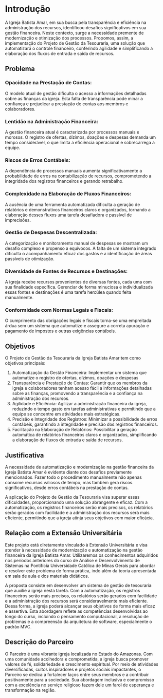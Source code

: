 # Introdução

A Igreja Batista Amar, em sua busca pela transparência e eficiência na administração dos recursos, identificou desafios significativos em sua gestão financeira. Neste contexto, surge a necessidade premente de modernização e otimização dos processos. Propomos, assim, a implementação do Projeto de Gestão da Tesouraria, uma solução que automatizará o controle financeiro, conferindo agilidade e simplificando a elaboração dos fluxos de entrada e saída de recursos.
 

## Problema
### Opacidade na Prestação de Contas: 
O modelo atual de gestão dificulta o acesso a informações detalhadas sobre as finanças da igreja. Esta falta de transparência pode minar a confiança e prejudicar a prestação de contas aos membros e colaboradores.
### Lentidão na Administração Financeira: 
A gestão financeira atual é caracterizada por processos manuais e morosos. O registro de ofertas, dízimos, doações e despesas demanda um tempo considerável, o que limita a eficiência operacional e sobrecarrega a equipe.
### Riscos de Erros Contábeis: 
A dependência de processos manuais aumenta significativamente a probabilidade de erros na contabilização de recursos, comprometendo a integridade dos registros financeiros e gerando retrabalho.
### Complexidade na Elaboração de Fluxos Financeiros: 
A ausência de uma ferramenta automatizada dificulta a geração de relatórios e demonstrativos financeiros claros e organizados, tornando a elaboração desses fluxos uma tarefa desafiadora e passível de imprecisões.
### Gestão de Despesas Descentralizada: 
A categorização e monitoramento manual de despesas se mostram um desafio complexo e propenso a equívocos. A falta de um sistema integrado dificulta o acompanhamento eficaz dos gastos e a identificação de áreas passíveis de otimização.
### Diversidade de Fontes de Recursos e Destinações:
A igreja recebe recursos provenientes de diversas fontes, cada uma com sua finalidade específica. Gerenciar de forma minuciosa e individualizada essas fontes e destinações é uma tarefa hercúlea quando feita manualmente.
### Conformidade com Normas Legais e Fiscais:
O cumprimento das obrigações legais e fiscais torna-se uma empreitada árdua sem um sistema que automatize e assegure a correta apuração e pagamento de impostos e outras exigências contábeis.


## Objetivos
O Projeto de Gestão da Tesouraria da Igreja Batista Amar tem como objetivos principais:
<ol>
 <li>Automatização da Gestão Financeira: Implementar um sistema que automatize o registro de ofertas, dízimos, doações e despesas</li>
 <li>Transparência e Prestação de Contas: Garantir que os membros da igreja e colaboradores tenham acesso fácil a informações detalhadas sobre as finanças, promovendo a transparência e a confiança na administração dos recursos.</li>
 <li>Agilidade e Eficiência: Agilizar a administração financeira da igreja, reduzindo o tempo gasto em tarefas administrativas e permitindo que a equipe se concentre em atividades mais estratégicas.</li>
 <li>Precisão e Integridade dos Registros: Minimizar a possibilidade de erros contábeis, garantindo a integridade e precisão dos registros financeiros.</li>
 <li>Facilitação na Elaboração de Relatórios: Possibilitar a geração automática de relatórios financeiros claros e organizados, simplificando a elaboração de fluxos de entrada e saída de recursos.</li>
</ol>

## Justificativa
A necessidade de automatização e modernização na gestão financeira da Igreja Batista Amar é evidente diante dos desafios previamente mencionados. Fazer todo o procedimento manualmente não apenas consome recursos valiosos de tempo, mas também gera riscos significativos, desde erros contábeis na prestação de contas.

A aplicação do Projeto de Gestão da Tesouraria visa superar essas dificuldades, proporcionando uma solução abrangente e eficaz. Com a automatização, os registros financeiros serão mais precisos, os relatórios serão gerados com facilidade e a administração dos recursos será mais eficiente, permitindo que a igreja atinja seus objetivos com maior eficácia.


## Relação com a Extensão Universitária

Este projeto está diretamente vinculado à Extensão Universitária e visa atender à necessidade de modernização e automatização na gestão financeira da Igreja Batista Amar. Utilizaremos os conhecimentos adquiridos nos períodos anteriores do curso de Análise e Desenvolvimento de Sistemas na Pontifícia Universidade Católica de Minas Gerais para abordar e resolver este problema de forma prática, indo além da teoria apresentada em sala de aula e dos materiais didáticos.

A proposta consiste em desenvolver um sistema de gestão de tesouraria que auxilie a igreja nesta tarefa. Com a automatização, os registros financeiros serão mais precisos, os relatórios serão gerados com facilidade e a administração dos recursos será consideravelmente mais eficiente. Dessa forma, a igreja poderá alcançar seus objetivos de forma mais eficaz e assertiva. Esta abordagem reflete as competências desenvolvidas ao longo do curso, incluindo o pensamento computacional, a resolução de problemas e a compreensão da arquitetura de software, especialmente o padrão MVC.

## Descrição do Parceiro

O Parceiro é uma vibrante igreja localizada no Estado do Amazonas. Com uma comunidade acolhedora e comprometida, a igreja busca promover valores de fé, solidariedade e crescimento espiritual. Por meio de atividades diversificadas, cultos inspiradores e projetos sociais impactantes, o Parceiro se dedica a fortalecer laços entre seus membros e a contribuir positivamente para a sociedade. Sua abordagem inclusiva e compromisso com a excelência no serviço religioso fazem dele um farol de esperança e transformação na região.



